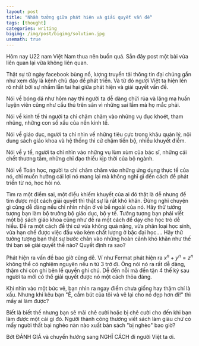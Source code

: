 ```yaml
---
layout: post
title: "Nhầm tưởng giữa phát hiện và giải quyết vấn đề"
tags: [thought]
categories: writing
bigimg: /img/post/bigimg/solution.jpg
usemath: true
---
```


Hôm nay U22 nam Việt Nam thua nên buồn quá. Sẵn đây post một bài vừa liên quan lại vừa không liên quan.

Thật sự từ ngày facebook bùng nổ, lượng truyền tải thông tin đại chúng gần như xem đây là kênh chủ đạo để phát triển. Và từ đó người Việt ta hiện lên rõ nhất bởi sự nhầm lẫn tai hại giữa phát hiện và giải quyết vấn đề.

Nói về bóng đá như hôm nay thì người ta dễ dàng chửi rủa và lăng mạ huấn luyện viên cũng như cầu thủ trên sân vì những sai lầm mà họ mắc phải.

Nói về kinh tế thì người ta chỉ chăm chăm vào những vụ đục khoét, tham nhũng, những con số xấu của nền kinh tế.

Nói về giáo dục, người ta chỉ nhìn về những tiêu cực trong khâu quản lý, nội dung sách giáo khoa và hệ thống thi cử chậm tiến bộ, nhiều khuyết điểm.

Nói về y tế, người ta chỉ nhìn vào những vụ lùm xùm của bác sĩ, những cái chết thương tâm, những chỉ đạo thiếu kịp thời của bộ ngành.

Nói về Toán học, người ta chỉ chăm chăm vào những ứng dụng thực tế của nó, chỉ muốn hưởng cái lợi nó mang lại mà không nghĩ gì đến cách để phát triển từ nó, học hỏi nó.

Tìm ra một điểm sai, một điều khiếm khuyết của ai đó thật là dễ nhưng để tìm được một cách giải quyết thì thật sự là rất khó khăn. Đừng nghĩ chuyện gì cũng dễ dàng nếu chỉ nhìn nhận ở vẻ bề ngoài của nó. Hãy thử tưởng tượng bạn làm bộ trưởng bộ giáo dục, bộ y tế. Tưởng tượng bạn phải viết một bộ sách giáo khoa cũng như đề ra một cách để dạy cho học trò dễ hiểu. Đề ra một cách để thi cử vừa không quá nặng, vừa phân loại học sinh, vừa hạn chế được việc đầu vào kém chất lượng ở bậc đại học.... Hãy thử tưởng tượng bạn thật sự bước chân vào những hoàn cảnh khó khăn như thế thì bạn sẽ giải quyết thế nào? Quyết định ra sao?

Phát hiện ra vấn đề bao giờ cũng dễ. Ví như Fermat phát hiện ra $x^n+y^n=z^n$ không thể có nghiệm nguyên nếu n từ 3 trở đi. Ông nói nó ra rất dễ dàng, thậm chí còn ghi bên lề quyển ghi chú. Dễ đến nỗi mà đến tận 4 thế kỷ sau người ta mới có thể giải quyết được nó một cách thỏa đáng.

Khi nhìn vào một bức vẽ, bạn nhìn ra ngay điểm chưa giống hay thậm chí là xấu. Nhưng khi kêu bạn "Ê, cầm bút của tôi và vẽ lại cho nó đẹp hơn đi!" thì mấy ai làm được?

Biết là biết thế nhưng bạn sẽ mãi chê cười hoặc bị chê cười cho đến khi bạn làm được một cái gì đó. Người thành công thường viết sách làm giàu chứ có mấy người thất bại nghèo nàn nào xuất bản sách "bị nghèo" bao giờ?

Bớt ĐÁNH GIÁ và chuyển hướng sang NGHĨ CÁCH đi người Việt ta ơi.
